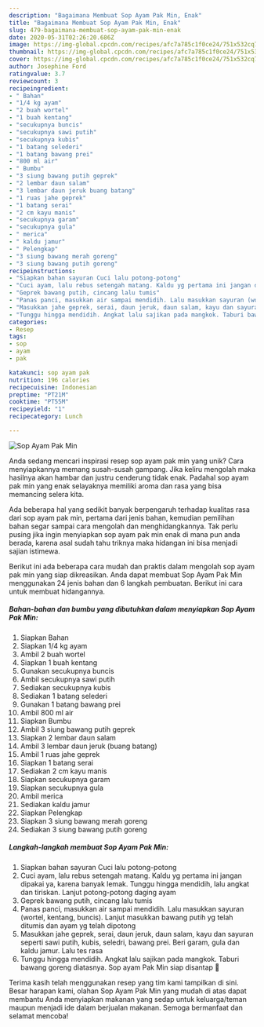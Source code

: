 ```yaml
---
description: "Bagaimana Membuat Sop Ayam Pak Min, Enak"
title: "Bagaimana Membuat Sop Ayam Pak Min, Enak"
slug: 479-bagaimana-membuat-sop-ayam-pak-min-enak
date: 2020-05-31T02:26:20.686Z
image: https://img-global.cpcdn.com/recipes/afc7a785c1f0ce24/751x532cq70/sop-ayam-pak-min-foto-resep-utama.jpg
thumbnail: https://img-global.cpcdn.com/recipes/afc7a785c1f0ce24/751x532cq70/sop-ayam-pak-min-foto-resep-utama.jpg
cover: https://img-global.cpcdn.com/recipes/afc7a785c1f0ce24/751x532cq70/sop-ayam-pak-min-foto-resep-utama.jpg
author: Josephine Ford
ratingvalue: 3.7
reviewcount: 3
recipeingredient:
- " Bahan"
- "1/4 kg ayam"
- "2 buah wortel"
- "1 buah kentang"
- "secukupnya buncis"
- "secukupnya sawi putih"
- "secukupnya kubis"
- "1 batang selederi"
- "1 batang bawang prei"
- "800 ml air"
- " Bumbu"
- "3 siung bawang putih geprek"
- "2 lembar daun salam"
- "3 lembar daun jeruk buang batang"
- "1 ruas jahe geprek"
- "1 batang serai"
- "2 cm kayu manis"
- "secukupnya garam"
- "secukupnya gula"
- " merica"
- " kaldu jamur"
- " Pelengkap"
- "3 siung bawang merah goreng"
- "3 siung bawang putih goreng"
recipeinstructions:
- "Siapkan bahan sayuran Cuci lalu potong-potong"
- "Cuci ayam, lalu rebus setengah matang. Kaldu yg pertama ini jangan dipakai ya, karena banyak lemak. Tunggu hingga mendidih, lalu angkat dan tiriskan. Lanjut potong-potong daging ayam"
- "Geprek bawang putih, cincang lalu tumis"
- "Panas panci, masukkan air sampai mendidih. Lalu masukkan sayuran (wortel, kentang, buncis). Lanjut masukkan bawang putih yg telah ditumis dan ayam yg telah dipotong"
- "Masukkan jahe geprek, serai, daun jeruk, daun salam, kayu dan sayuran seperti sawi putih, kubis, seledri, bawang prei. Beri garam, gula dan kaldu jamur. Lalu tes rasa"
- "Tunggu hingga mendidih. Angkat lalu sajikan pada mangkok. Taburi bawang goreng diatasnya. Sop ayam Pak Min siap disantap 🤗"
categories:
- Resep
tags:
- sop
- ayam
- pak

katakunci: sop ayam pak 
nutrition: 196 calories
recipecuisine: Indonesian
preptime: "PT21M"
cooktime: "PT55M"
recipeyield: "1"
recipecategory: Lunch

---
```



![Sop Ayam Pak Min](https://img-global.cpcdn.com/recipes/afc7a785c1f0ce24/751x532cq70/sop-ayam-pak-min-foto-resep-utama.jpg)

Anda sedang mencari inspirasi resep sop ayam pak min yang unik? Cara menyiapkannya memang susah-susah gampang. Jika keliru mengolah maka hasilnya akan hambar dan justru cenderung tidak enak. Padahal sop ayam pak min yang enak selayaknya memiliki aroma dan rasa yang bisa memancing selera kita.



Ada beberapa hal yang sedikit banyak berpengaruh terhadap kualitas rasa dari sop ayam pak min, pertama dari jenis bahan, kemudian pemilihan bahan segar sampai cara mengolah dan menghidangkannya. Tak perlu pusing jika ingin menyiapkan sop ayam pak min enak di mana pun anda berada, karena asal sudah tahu triknya maka hidangan ini bisa menjadi sajian istimewa.


Berikut ini ada beberapa cara mudah dan praktis dalam mengolah sop ayam pak min yang siap dikreasikan. Anda dapat membuat Sop Ayam Pak Min menggunakan 24 jenis bahan dan 6 langkah pembuatan. Berikut ini cara untuk membuat hidangannya.

<!--inarticleads1-->

##### Bahan-bahan dan bumbu yang dibutuhkan dalam menyiapkan Sop Ayam Pak Min:

1. Siapkan  Bahan
1. Siapkan 1/4 kg ayam
1. Ambil 2 buah wortel
1. Siapkan 1 buah kentang
1. Gunakan secukupnya buncis
1. Ambil secukupnya sawi putih
1. Sediakan secukupnya kubis
1. Sediakan 1 batang selederi
1. Gunakan 1 batang bawang prei
1. Ambil 800 ml air
1. Siapkan  Bumbu
1. Ambil 3 siung bawang putih geprek
1. Siapkan 2 lembar daun salam
1. Ambil 3 lembar daun jeruk (buang batang)
1. Ambil 1 ruas jahe geprek
1. Siapkan 1 batang serai
1. Sediakan 2 cm kayu manis
1. Siapkan secukupnya garam
1. Siapkan secukupnya gula
1. Ambil  merica
1. Sediakan  kaldu jamur
1. Siapkan  Pelengkap
1. Siapkan 3 siung bawang merah goreng
1. Sediakan 3 siung bawang putih goreng




<!--inarticleads2-->

##### Langkah-langkah membuat Sop Ayam Pak Min:

1. Siapkan bahan sayuran Cuci lalu potong-potong
1. Cuci ayam, lalu rebus setengah matang. Kaldu yg pertama ini jangan dipakai ya, karena banyak lemak. Tunggu hingga mendidih, lalu angkat dan tiriskan. Lanjut potong-potong daging ayam
1. Geprek bawang putih, cincang lalu tumis
1. Panas panci, masukkan air sampai mendidih. Lalu masukkan sayuran (wortel, kentang, buncis). Lanjut masukkan bawang putih yg telah ditumis dan ayam yg telah dipotong
1. Masukkan jahe geprek, serai, daun jeruk, daun salam, kayu dan sayuran seperti sawi putih, kubis, seledri, bawang prei. Beri garam, gula dan kaldu jamur. Lalu tes rasa
1. Tunggu hingga mendidih. Angkat lalu sajikan pada mangkok. Taburi bawang goreng diatasnya. Sop ayam Pak Min siap disantap 🤗




Terima kasih telah menggunakan resep yang tim kami tampilkan di sini. Besar harapan kami, olahan Sop Ayam Pak Min yang mudah di atas dapat membantu Anda menyiapkan makanan yang sedap untuk keluarga/teman maupun menjadi ide dalam berjualan makanan. Semoga bermanfaat dan selamat mencoba!
